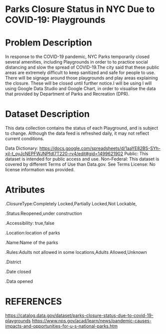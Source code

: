 # Parks Closure Status in NYC Due to COVID-19: Playgrounds
# Problem Description
In response to the COVID-19 pandemic, NYC Parks temporarily closed several amenities, including Playgrounds in order to to practice social distancing and slow the spread of COVID-19.The city said that these public areas are extremely difficult to keep sanitized and safe for people to use. There will be signage around those playgrounds and play areas explaining the closure. These will be closed until further notice.I will be using I will using Google Data Studio and Google Chart, in order to visualise the data that provided by Department of Parks and Recreation (DPR).
# Dataset Description
This data collection contains the status of each Playground, and is subject to change. Although the data feed is refreshed daily, it may not reflect current conditions.

Data Dictionary:
https://docs.google.com/spreadsheets/d/1aaYE82BS-SYh-xjI-t_oyJcNEPFWJNPfdI7T220-rv4/edit#gid=1499621902
Public: This dataset is intended for public access and use.
Non-Federal: This dataset is covered by different Terms of Use than Data.gov. See Terms
 License: No license information was provided.

# Atributes
.ClosureType:Completely Locked,Partially Locked,Not Lockable,

.Status:Reopened,under construction

.Accessibility: true,false

.Location:location of parks

.Name:Name of the parks

.Rules:Adults not allowed in some locations,Adults Allowed,Unknown

.District

.Date closed

.Data opened
# REFERENCES
https://catalog.data.gov/dataset/parks-closure-status-due-to-covid-19-playgrounds
https://www.nps.gov/acad/learn/news/pandemic-causes-impacts-and-opportunities-for-u-s-national-parks.htm
